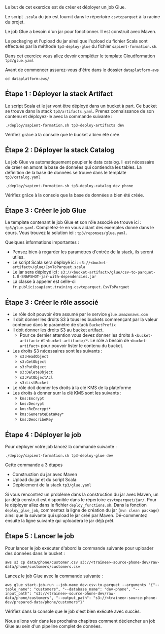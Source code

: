 
Le but de cet exercice est de créer et déployer un job Glue.

Le script `.scala` du job est fournit dans le répertoire `csvtoparquet` à la racine du projet.

Le job Glue a besoin d'un jar pour fonctionner. Il est construit avec Maven. 

Le packaging et l'upload du jar ainsi que l'upload du fichier Scala sont effectués par la méthode `tp3-deploy-glue` du fichier `sapient-formation.sh`.

Dans cet exercice vous allez devoir compléter le template Cloudformation `tp3/glue.yaml`


Avant de commencer assurez-vous d'être dans le dossier `dataplatform-aws` 
```shell
cd dataplatform-aws/
```

## Étape 1 : Déployer la stack Artifact
Le script Scala et le jar vont être déployé dans un bucket à part. Ce bucket se trouve dans la stack `tp3/artifacts.yaml`.
Prenez connaissance de son contenu et déployez-le avec la commande suivante :

```shell
./deploy/sapient-formation.sh tp3-deploy-artifacts dev
```
Vérifiez grâce à la console que le bucket a bien été créé.

## Étape 2 : Déployer la stack Catalog
Le job Glue va automatiquement peupler le data catalog. Il est nécessaire de créer en amont la base de données qui contiendra les tables.
La définition de la base de données se trouve dans le template `tp3/catalog.yaml`

```shell
./deploy/sapient-formation.sh tp3-deploy-catalog dev phone
```

Vérifiez grâce à la console que la base de données a bien été créée.

## Étape 3 : Créer le job Glue
Le template contenant le job Glue et son rôle associé se trouve ici : `tp3/glue.yaml`.
Complétez-le en vous aidant des exemples donné dans le cours. Vous trouvez la solution ici : `tp3/reponses/glue.yaml`.

Quelques informations importantes : 
* Pensez bien à regarder les paramètres d'entrée de la stack, ils seront utiles.
* Le script Scala sera déployé ici : `s3://<bucket-artifact>/glue/CsvToParquet.scala`
* Le jar sera déployé ici : `s3://<bucket-artifact>/glue/csv-to-parquet-1.0-SNAPSHOT-jar-with-dependencies.jar`
* La classe à appeler est celle-ci `fr.publicissapient.training.csvtoparquet.CsvToParquet`

## Étape 3 : Créer le rôle associé
* Le rôle doit pouvoir être assumé par le service `glue.amazonaws.com`
* Il doit donner les droits S3 à tous les buckets commençant par la valeur contenue dans le paramètre de stack `BucketPrefix`
* Il doit donner les droits S3 au bucket artifact.
  * Pour ce dernier attention vous devez donner les droits à `<bucket-artifact>` et `<bucket-artifact>/*`. Le rôle a besoin de `<bucket-artifact>` pour pouvoir lister le contenu du bucket.
* Les droits S3 nécessaires sont les suivants : 
  * `s3:HeadObject`
  * `s3:GetObject`
  * `s3:PutObject`
  * `s3:DeleteObject`
  * `s3:PutObjectAcl`
  * `s3:ListBucket`
* Le rôle doit donner les droits à la clé KMS de la plateforme
* Les droits à donner surr la clé KMS sont les suivants :
  * `kms:Encrypt`
  * `kms:Decrypt`
  * `kms:ReEncrypt*`
  * `kms:GenerateDataKey*`
  * `kms:DescribeKey`
  
## Étape 4 : Déployer le job
Pour déployer votre job lancez la commande suivante : 
```shell
./deploy/sapient-formation.sh tp3-deploy-glue dev
```
Cette commande a 3 étapes
* Construction du jar avec Maven
* Upload du jar et du script Scala
* Déploiement de la stack `tp3/glue.yaml`

Si vous rencontrez un problème dans la construction du jar avec Maven, un jar déjà construit est disponible dans le répertoire `csvtoparquet/jar/`. Pour le déployer allez dans le fichier `deploy_functions.sh`. Dans la fonction `deploy_glue_job`, commentez la ligne de création du jar (`mvn clean package`) ainsi que la suivante qui upload le jar créé par Maven. Dé-commentez ensuite la ligne suivante qui uploadera le jar déjà prêt.

## Étape 5 : Lancer le job
Pour lancer le job exécuter d'abord la commande suivante pour uploader des données dans le bucket : 
```shell
aws s3 cp data/phone/customer.csv s3://<trainee>-source-phone-dev/raw-data/phone/customers/customers.csv
```

Lancez le job Glue avec la commande suivante : 
```shell
aws glue start-job-run --job-name dev-csv-to-parquet --arguments '{"--table_name": "customers", "--database_name": "dev-phone", "--input_path": "s3://<trainee>-source-phone-dev/raw-data/phone/customers", "--output_path": "s3://<trainee>-source-phone-dev/prepared-data/phone/customers"}'
```

Vérifiez dans la console que le job s'est bien exécuté avec succès.

Nous allons voir dans les prochains chapitres comment déclencher un job Glue au sein d'un pipeline complet de données.